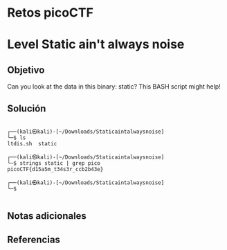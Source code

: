 # Retos picoCTF

# Level Static ain't always noise

## Objetivo
Can you look at the data in this binary: static? This BASH script might help!
## Solución
```
                                                                                                   
┌──(kali㉿kali)-[~/Downloads/Staticaintalwaysnoise]
└─$ ls
ltdis.sh  static
                                                                                                   
┌──(kali㉿kali)-[~/Downloads/Staticaintalwaysnoise]
└─$ strings static | grep pico
picoCTF{d15a5m_t34s3r_ccb2b43e}
                                                                                                   
┌──(kali㉿kali)-[~/Downloads/Staticaintalwaysnoise]
└─$ 


```
## Notas adicionales

## Referencias


